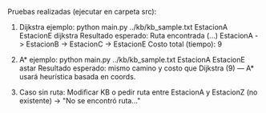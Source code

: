 Pruebas realizadas (ejecutar en carpeta src):
1) Dijkstra ejemplo:
   python main.py ../kb/kb_sample.txt EstacionA EstacionE dijkstra
   Resultado esperado: Ruta encontrada (...) EstacionA -> EstacionB -> EstacionC -> EstacionE  Costo total (tiempo): 9

2) A* ejemplo:
   python main.py ../kb/kb_sample.txt EstacionA EstacionE astar
   Resultado esperado: mismo camino y costo que Dijkstra (9) — A* usará heurística basada en coords.

3) Caso sin ruta:
   Modificar KB o pedir ruta entre EstacionA y EstacionZ (no existente) -> "No se encontró ruta..."